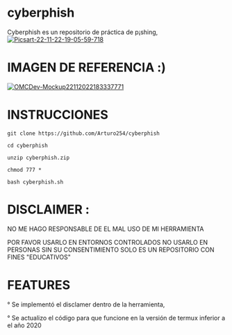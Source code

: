 # cyberphish
Cyberphish es un repositorio de práctica de p¡shing, 
<a href="https://postimg.cc/w1kKrdGX" target="_blank"><img src="https://i.postimg.cc/7ZFxfH1W/Picsart-22-11-22-19-05-59-718.png" alt="Picsart-22-11-22-19-05-59-718"/></a>

# IMAGEN DE REFERENCIA :) 

<a href="https://postimg.cc/rz8Pvcgw" target="_blank"><img src="https://i.postimg.cc/ZY3zv5dp/OMCDev-Mockup22112022183337771.png" alt="OMCDev-Mockup22112022183337771"/></a>


# INSTRUCCIONES

```
git clone https://github.com/Arturo254/cyberphish

cd cyberphish

unzip cyberphish.zip

chmod 777 *

bash cyberphish.sh

```
# DISCLAIMER :

NO ME HAGO RESPONSABLE DE EL MAL USO DE MI HERRAMIENTA

POR FAVOR USARLO EN ENTORNOS CONTROLADOS
NO USARLO EN PERSONAS SIN SU CONSENTIMIENTO
SOLO ES UN REPOSITORIO CON FINES "EDUCATIVOS"

# FEATURES

 ° Se implementó el disclamer dentro de la herramienta,


 °  Se actualizo el código para que funcione en la versión de termux inferior a el año 2020
